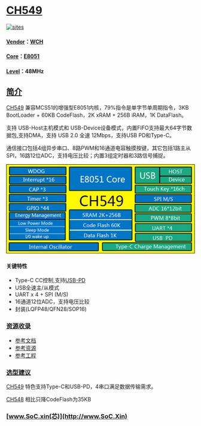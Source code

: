 ﻿# [CH549](https://github.com/SoCXin/CH549)

[![sites](http://182.61.61.133/link/resources/SoC.png)](http://www.SoC.Xin)

#### [Vendor](https://github.com/SoCXin/Vendor)：[WCH](http://www.wch.cn/)
#### [Core](https://github.com/SoCXin/8051)：[E8051](https://github.com/SoCXin/8051)
#### [Level](https://github.com/SoCXin/Level)：48MHz
## [简介](https://github.com/SoCXin/CH549/wiki)

[CH549](https://github.com/SoCXin/CH549) 兼容MCS51的增强型E8051内核，79%指令是单字节单周期指令，3KB BootLoader + 60KB CodeFlash，2K xRAM + 256B iRAM，1K DataFlash。

支持 USB-Host主机模式和 USB-Device设备模式，内置FIFO支持最大64字节数据包,支持DMA，支持 USB 2.0 全速 12Mbps，支持USB PD和Type-C。

通信接口包括4组异步串口、8路PWM和16通道电容触摸按键，其它包括1路主从SPI，16路12位ADC，支持电压比较；内置3组定时器和3路信号捕捉。

[![sites](docs/CH549.png)](http://www.wch.cn/products/CH549.html)

#### 关键特性

* Type-C CC控制,支持[USB-PD](https://github.com/Qful/PD)
* USB全速主/从模式
* UART x 4 + SPI (M/S)
* 16通道12位ADC，支持电压比较
* 封装(LQFP48/QFN28/SOP16)

### [资源收录](https://github.com/SoCXin/CH549)

* [参考文档](docs/)
* [参考资源](src/)
* [参考工程](project/)

### [选型建议](https://github.com/SoCXin)

[CH549](https://github.com/SoCXin/CH549) 特色支持Type-C和USB-PD，4串口满足数据传输需求。

[CH548](http://www.wch.cn/products/CH548.html) 相比只降CodeFlash为35KB

###  [www.SoC.xin(芯)](http://www.SoC.Xin)
